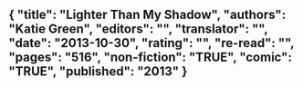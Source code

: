 {
 "title": "Lighter Than My Shadow",
 "authors": "Katie Green",
 "editors": "",
 "translator": "",
 "date": "2013-10-30",
 "rating": "",
 "re-read": "",
 "pages": "516",
 "non-fiction": "TRUE",
 "comic": "TRUE",
 "published": "2013"
}
---

